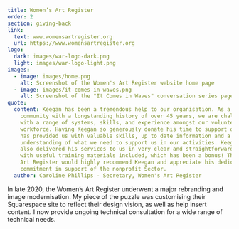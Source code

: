 ```yaml
title: Women’s Art Register
order: 2
section: giving-back
link:
  text: www.womensartregister.org
  url: https://www.womensartregister.org
logo:
  dark: images/war-logo-dark.png
  light: images/war-logo-light.png
images:
  - image: images/home.png
    alt: Screenshot of the Women's Art Register website home page
  - image: images/it-comes-in-waves.png
    alt: Screenshot of the "It Comes in Waves" conversation series page
quote:
  content: Keegan has been a tremendous help to our organisation. As a diverse
    community with a longstanding history of over 45 years, we are challenged
    with a range of systems, skills, and experience amongst our volunteer
    workforce. Having Keegan so generously donate his time to support our work
    has provided us with valuable skills, up to date information and a clear
    understanding of what we need to support us in our activities. Keegan has
    also delivered his services to us in very clear and straightforward language
    with useful training materials included, which has been a bonus! The Women's
    Art Register would highly recommend Keegan and appreciate his dedication and
    commitment in support of the nonprofit Sector.
  author: Caroline Phillips - Secretary, Women's Art Register
```
In late 2020, the Women’s Art Register underwent a major rebranding and image modernisation. My piece of the puzzle was customising their Squarespace site to reflect their design vision, as well as help insert content. I now provide ongoing technical consultation for a wide range of technical needs.

